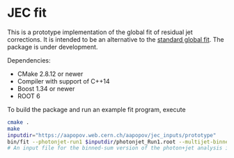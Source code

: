 # JEC fit

This is a prototype implementation of the global fit of residual jet corrections.
It is intended to be an alternative to the [standard global fit](https://github.com/miquork/jecsys).
The package is under development.

Dependencies:
  * CMake 2.8.12 or newer
  * Compiler with support of C++14
  * Boost 1.34 or newer
  * ROOT 6

To build the package and run an example fit program, execute
```bash
cmake .
make
inputdir="https://aapopov.web.cern.ch/aapopov/jec_inputs/prototype"
bin/fit --photonjet-run1 $inputdir/photonjet_Run1.root --multijet-binnedsum $inputdir/multijet_BinnedSum.root --zjet-run1 $inputdir/Zjet_Run1.root
# An input file for the binned-sum version of the photon+jet analysis is also available and called "photonjet_BinnedSum.root"
```
